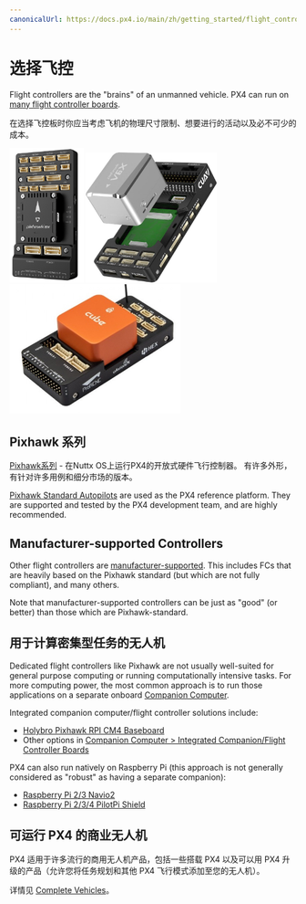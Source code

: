 ```yaml
---
canonicalUrl: https://docs.px4.io/main/zh/getting_started/flight_controller_selection
---
```


# 选择飞控

Flight controllers are the "brains" of an unmanned vehicle. PX4 can run on [many flight controller boards](../flight_controller/README.md).

在选择飞控板时你应当考虑飞机的物理尺寸限制、想要进行的活动以及必不可少的成本。

<img src="../../assets/flight_controller/pixhawk6x/pixhawk6x_hero_upright.png" width="130px" title="Holybro Pixhawk6X" /> <img src="../../assets/flight_controller/cuav_pixhawk_v6x/pixhawk_v6x.jpg" width="230px" title="CUAV Pixhawk 6X"  /> <img src="../../assets/flight_controller/cube/orange/cube_orange_hero.jpg" width="300px" title="CubePilot Cube Orange" />


## Pixhawk 系列

[Pixhawk系列](../flight_controller/pixhawk_series.md) - 在Nuttx OS上运行PX4的开放式硬件飞行控制器。 有许多外形，有针对许多用例和细分市场的版本。

[Pixhawk Standard Autopilots](../flight_controller/autopilot_pixhawk_standard.md) are used as the PX4 reference platform. They are supported and tested by the PX4 development team, and are highly recommended.

## Manufacturer-supported Controllers

Other flight controllers are [manufacturer-supported](../flight_controller/autopilot_manufacturer_supported.md). This includes FCs that are heavily based on the Pixhawk standard (but which are not fully compliant), and many others.

Note that manufacturer-supported controllers can be just as "good" (or better) than those which are Pixhawk-standard.

## 用于计算密集型任务的无人机

Dedicated flight controllers like Pixhawk are not usually well-suited for general purpose computing or running computationally intensive tasks. For more computing power, the most common approach is to run those applications on a separate onboard [Companion Computer](../companion_computer/README.md).

Integrated companion computer/flight controller solutions include:

- [Holybro Pixhawk RPI CM4 Baseboard](../companion_computer/holybro_pixhawk_rpi_cm4_baseboard.md)
- Other options in [Companion Computer > Integrated Companion/Flight Controller Boards](../companion_computer/README.md#integrated-companion-flight-controller-boards)


PX4 can also run natively on Raspberry Pi (this approach is not generally considered as "robust" as having a separate companion):

- [Raspberry Pi 2/3 Navio2](../flight_controller/raspberry_pi_navio2.md)
- [Raspberry Pi 2/3/4 PilotPi Shield](../flight_controller/raspberry_pi_pilotpi.md)


## 可运行 PX4 的商业无人机

PX4 适用于许多流行的商用无人机产品，包括一些搭载 PX4 以及可以用 PX4 升级的产品（允许您将任务规划和其他 PX4 飞行模式添加至您的无人机）。

详情见 [Complete Vehicles](../complete_vehicles/README.md)。

